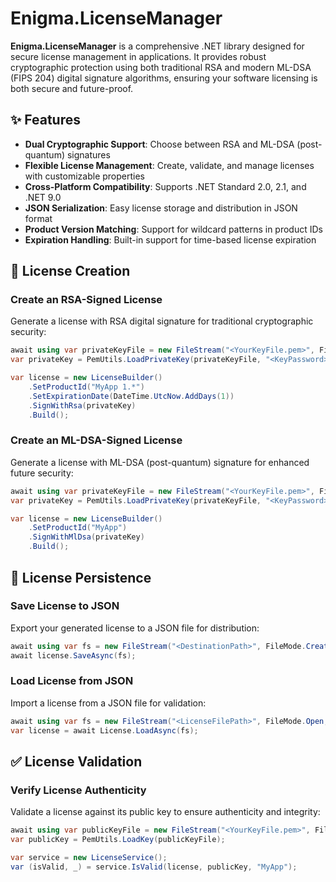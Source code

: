 # Enigma.LicenseManager

**Enigma.LicenseManager** is a comprehensive .NET library designed for secure license management in applications. It provides robust cryptographic protection using both traditional RSA and modern ML-DSA (FIPS 204) digital signature algorithms, ensuring your software licensing is both secure and future-proof.

## ✨ Features

- **Dual Cryptographic Support**: Choose between RSA and ML-DSA (post-quantum) signatures
- **Flexible License Management**: Create, validate, and manage licenses with customizable properties
- **Cross-Platform Compatibility**: Supports .NET Standard 2.0, 2.1, and .NET 9.0
- **JSON Serialization**: Easy license storage and distribution in JSON format
- **Product Version Matching**: Support for wildcard patterns in product IDs
- **Expiration Handling**: Built-in support for time-based license expiration

## 📝 License Creation

### Create an RSA-Signed License

Generate a license with RSA digital signature for traditional cryptographic security:

```csharp
await using var privateKeyFile = new FileStream("<YourKeyFile.pem>", FileMode.Open, FileAccess.Read);
var privateKey = PemUtils.LoadPrivateKey(privateKeyFile, "<KeyPassword>");

var license = new LicenseBuilder()
    .SetProductId("MyApp 1.*")
    .SetExpirationDate(DateTime.UtcNow.AddDays(1))
    .SignWithRsa(privateKey)
    .Build();
```

### Create an ML-DSA-Signed License

Generate a license with ML-DSA (post-quantum) signature for enhanced future security:

```csharp
await using var privateKeyFile = new FileStream("<YourKeyFile.pem>", FileMode.Open, FileAccess.Read);
var privateKey = PemUtils.LoadPrivateKey(privateKeyFile, "<KeyPassword>");

var license = new LicenseBuilder()
    .SetProductId("MyApp")
    .SignWithMlDsa(privateKey)
    .Build();
```

## 💾 License Persistence

### Save License to JSON

Export your generated license to a JSON file for distribution:

```csharp
await using var fs = new FileStream("<DestinationPath>", FileMode.Create, FileAccess.Write);
await license.SaveAsync(fs);
```

### Load License from JSON

Import a license from a JSON file for validation:

```csharp
await using var fs = new FileStream("<LicenseFilePath>", FileMode.Open, FileAccess.Read);
var license = await License.LoadAsync(fs);
```

## ✅ License Validation

### Verify License Authenticity

Validate a license against its public key to ensure authenticity and integrity:

```csharp
await using var publicKeyFile = new FileStream("<YourKeyFile.pem>", FileMode.Open, FileAccess.Read);
var publicKey = PemUtils.LoadKey(publicKeyFile);

var service = new LicenseService();
var (isValid, _) = service.IsValid(license, publicKey, "MyApp");
```